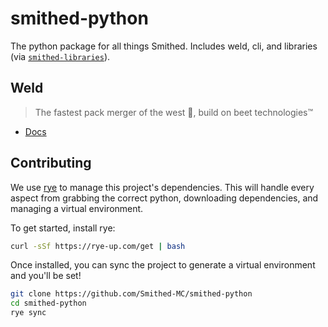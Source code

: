 # smithed-python
The python package for all things Smithed. Includes weld, cli, and libraries (via [`smithed-libraries`](https://github.com/Smithed-MC/Libraries)).

## Weld
> The fastest pack merger of the west 🚅, build on beet technologies™

- [Docs](https://wiki.smithed.dev/weld/)

## Contributing

We use [rye](https://rye-up.com/) to manage this project's dependencies. This will handle every aspect from grabbing the correct python, downloading dependencies, and managing a virtual environment.

To get started, install rye:

```bash
curl -sSf https://rye-up.com/get | bash
```

Once installed, you can sync the project to generate a virtual environment and you'll be set!

```bash
git clone https://github.com/Smithed-MC/smithed-python
cd smithed-python
rye sync
```
